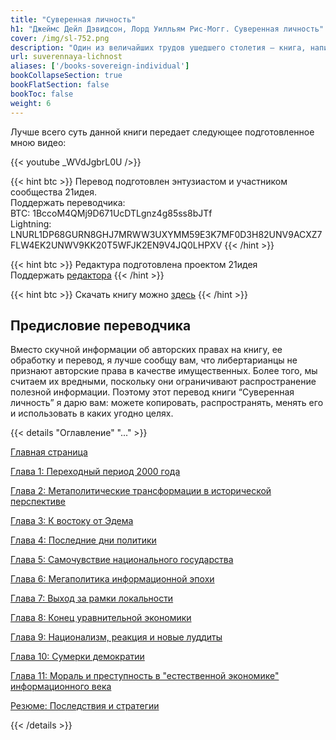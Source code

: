 ```yaml
---
title: "Суверенная личность"
h1: "Джеймс Дейл Дэвидсон, Лорд Уилльям Рис-Могг. Суверенная личность"
cover: /img/sl-752.png
description: "Один из величайших трудов ушедшего столетия — книга, написанная в 1997 году  Джеймсом Дейлом Дэвидсоном и лордом Уильямом Рис-Моггом, поясняющая чем чреват перехода от индустриальной эпохи к информационной."
url: suverennaya-lichnost
aliases: ['/books-sovereign-individual']
bookCollapseSection: true
bookFlatSection: false
bookToc: false
weight: 6
---
```


Лучше всего суть данной книги передает следующее подготовленное мною видео:

{{< youtube _WVdJgbrL0U />}}

{{< hint btc >}}
Перевод подготовлен энтузиастом и участником сообщества 21идея.  
Поддержать переводчика:  
BTC: 1BccoM4QMj9D671UcDTLgnz4g85ss8bJTf  
Lightning: LNURL1DP68GURN8GHJ7MRWW3UXYMM59E3K7MF0D3H82UNV9ACXZ7FLW4EK2UNWV9KK20T5WFJK2EN9V4JQ0LHPXV
{{< /hint >}}

{{< hint btc >}}
Редактура подготовлена проектом 21идея  
Поддержать [редактора](/contribute)
{{< /hint >}}

{{< hint btc >}}
Скачать книгу можно [здесь](/epubs/suverennaya-lichnost.epub)
{{< /hint >}}

## Предисловие переводчика

Вместо скучной информации об авторских правах на книгу, ее обработку и перевод, я лучше сообщу вам, что либертарианцы не признают авторские права в качестве имущественных. Более того, мы считаем их вредными, поскольку они ограничивают распространение полезной информации. Поэтому этот перевод книги “Суверенная личность” я дарю вам: можете копировать, распространять, менять его и использовать в каких угодно целях.

{{< details "Оглавление" "..." >}}

[Главная страница](/suverennaya-lichnost)

[Глава 1: Переходный период 2000 года](/suverennaya-lichnost/glava-1)

[Глава 2: Метаполитические трансформации в исторической перспективе](/suverennaya-lichnost/glava-2)

[Глава 3: К востоку от Эдема](/suverennaya-lichnost/glava-3)

[Глава 4: Последние дни политики](/suverennaya-lichnost/glava-4)

[Глава 5: Самочувствие национального государства](/suverennaya-lichnost/glava-5)

[Глава 6: Мегаполитика информационной эпохи](/suverennaya-lichnost/glava-6)

[Глава 7: Выход за рамки локальности](/suverennaya-lichnost/glava-7)

[Глава 8: Конец уравнительной экономики](/suverennaya-lichnost/glava-8)

[Глава 9: Национализм, реакция и новые луддиты](/suverennaya-lichnost/glava-9)

[Глава 10: Сумерки демократии](/suverennaya-lichnost/glava-10)

[Глава 11: Мораль и преступность в "естественной экономике" информационного века](/suverennaya-lichnost/glava-11)

[Резюме: Последствия и стратегии](/suverennaya-lichnost/rezyume)

{{< /details >}}